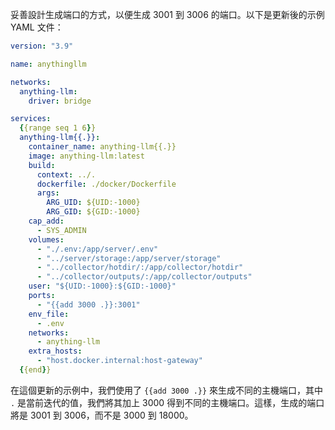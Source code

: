 

妥善設計生成端口的方式，以便生成 3001 到 3006 的端口。以下是更新後的示例 YAML 文件：

```yaml
version: "3.9"

name: anythingllm

networks:
  anything-llm:
    driver: bridge

services:
  {{range seq 1 6}}
  anything-llm{{.}}:
    container_name: anything-llm{{.}}
    image: anything-llm:latest
    build:
      context: ../.
      dockerfile: ./docker/Dockerfile
      args:
        ARG_UID: ${UID:-1000}
        ARG_GID: ${GID:-1000}
    cap_add:
      - SYS_ADMIN
    volumes:
      - "./.env:/app/server/.env"
      - "../server/storage:/app/server/storage"
      - "../collector/hotdir/:/app/collector/hotdir"
      - "../collector/outputs/:/app/collector/outputs"
    user: "${UID:-1000}:${GID:-1000}"
    ports:
      - "{{add 3000 .}}:3001"
    env_file:
      - .env
    networks:
      - anything-llm
    extra_hosts:
      - "host.docker.internal:host-gateway"
  {{end}}
```

在這個更新的示例中，我們使用了 `{{add 3000 .}}` 來生成不同的主機端口，其中 `.` 是當前迭代的值，我們將其加上 3000 得到不同的主機端口。這樣，生成的端口將是 3001 到 3006，而不是 3000 到 18000。


